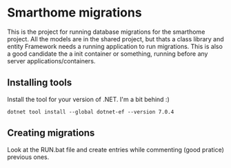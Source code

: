 ﻿# Smarthome migrations

This is the project for running database migrations for the smarthome project. All the models are in the shared project, but thats a class library and entity Framework needs a running application to run migrations. This is also a good candidate the a init container or something, running before any server applications/containers.

## Installing tools

Install the tool for your version of .NET. I'm a bit behind :)

```dotnet tool install --global dotnet-ef --version 7.0.4```

## Creating migrations

Look at the RUN.bat file and create entries while commenting (good pratice) previous ones.